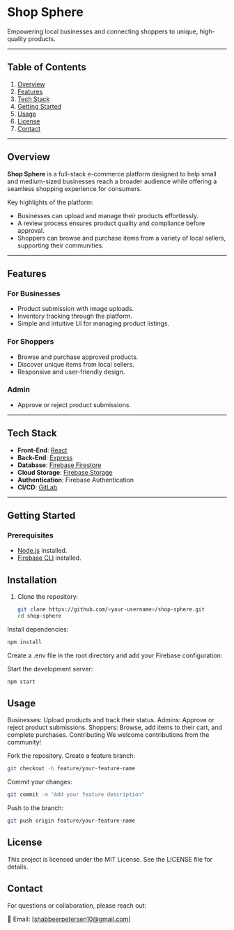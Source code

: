 # Shop Sphere

Empowering local businesses and connecting shoppers to unique, high-quality products.

---

## Table of Contents

1. [Overview](#overview)
2. [Features](#features)
3. [Tech Stack](#tech-stack)
4. [Getting Started](#getting-started)
5. [Usage](#usage)
6. [License](#license)
7. [Contact](#contact)

---

## Overview

**Shop Sphere** is a full-stack e-commerce platform designed to help small and medium-sized businesses reach a broader audience while offering a seamless shopping experience for consumers.

Key highlights of the platform:

- Businesses can upload and manage their products effortlessly.
- A review process ensures product quality and compliance before approval.
- Shoppers can browse and purchase items from a variety of local sellers, supporting their communities.

---

## Features

### For Businesses

- Product submission with image uploads.
- Inventory tracking through the platform.
- Simple and intuitive UI for managing product listings.

### For Shoppers

- Browse and purchase approved products.
- Discover unique items from local sellers.
- Responsive and user-friendly design.

### Admin

- Approve or reject product submissions.

---

## Tech Stack

- **Front-End**: [React](https://reactjs.org/)
- **Back-End**: [Express](https://expressjs.com/)
- **Database**: [Firebase Firestore](https://firebase.google.com/products/firestore)
- **Cloud Storage**: [Firebase Storage](https://firebase.google.com/products/storage)
- **Authentication**: Firebase Authentication
- **CI/CD**: [GitLab](https://about.gitlab.com/)

---

## Getting Started

### Prerequisites

- [Node.js](https://nodejs.org/) installed.
- [Firebase CLI](https://firebase.google.com/docs/cli) installed.

## Installation

1. Clone the repository:

   ```bash
   git clone https://github.com/<your-username>/shop-sphere.git
   cd shop-sphere

Install dependencies:

```bash
npm install
```

Create a .env file in the root directory and add your Firebase configuration:

Start the development server:

```bash
npm start
```

## Usage

Businesses: Upload products and track their status.
Admins: Approve or reject product submissions.
Shoppers: Browse, add items to their cart, and complete purchases.
Contributing
We welcome contributions from the community!

Fork the repository.
Create a feature branch:

```bash
git checkout -b feature/your-feature-name
```

Commit your changes:

```bash
git commit -m "Add your feature description"
```

Push to the branch:

```bash
git push origin feature/your-feature-name
```

## License

This project is licensed under the MIT License. See the LICENSE file for details.

## Contact

For questions or collaboration, please reach out:

 💌 Email: [shabbeerpetersen10@gmail.com]
